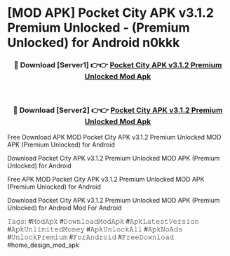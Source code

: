 # [MOD APK] Pocket City APK v3.1.2 Premium Unlocked - (Premium Unlocked) for Android n0kkk



<div align="center">
<h3>🔴 Download [Server1] 👉👉 <a href="https://momento.my/?title=Pocket_City_APK_v3.1.2_Premium_Unlocked">Pocket City APK v3.1.2 Premium Unlocked Mod Apk</a></h3><br>

<h3>🔴 Download [Server2] 👉👉 <a href="https://momento.my/?title=Pocket_City_APK_v3.1.2_Premium_Unlocked">Pocket City APK v3.1.2 Premium Unlocked Mod Apk</a></h3>
</div>



Free Download APK MOD Pocket City APK v3.1.2 Premium Unlocked MOD APK (Premium Unlocked) for Android

Download Pocket City APK v3.1.2 Premium Unlocked MOD APK (Premium Unlocked) for Android

Free APK MOD Pocket City APK v3.1.2 Premium Unlocked MOD APK (Premium Unlocked) for Android

Download Pocket City APK v3.1.2 Premium Unlocked MOD APK (Premium Unlocked) for Android Mod For Android

𝚃𝚊𝚐𝚜: #𝙼𝚘𝚍𝙰𝚙𝚔 #𝙳𝚘𝚠𝚗𝚕𝚘𝚊𝚍𝙼𝚘𝚍𝙰𝚙𝚔 #𝙰𝚙𝚔𝙻𝚊𝚝𝚎𝚜𝚝𝚅𝚎𝚛𝚜𝚒𝚘𝚗 #𝙰𝚙𝚔𝚄𝚗𝚕𝚒𝚖𝚒𝚝𝚎𝚍𝙼𝚘𝚗𝚎𝚢 #𝙰𝚙𝚔𝚄𝚗𝚕𝚘𝚌𝚔𝙰𝚕𝚕 #𝙰𝚙𝚔𝙽𝚘𝙰𝚍𝚜 #𝚄𝚗𝚕𝚘𝚌𝚔𝙿𝚛𝚎𝚖𝚒𝚞𝚖 #𝙵𝚘𝚛𝙰𝚗𝚍𝚛𝚘𝚒𝚍 #𝙵𝚛𝚎𝚎𝙳𝚘𝚠𝚗𝚕𝚘𝚊𝚍 #home_design_mod_apk
